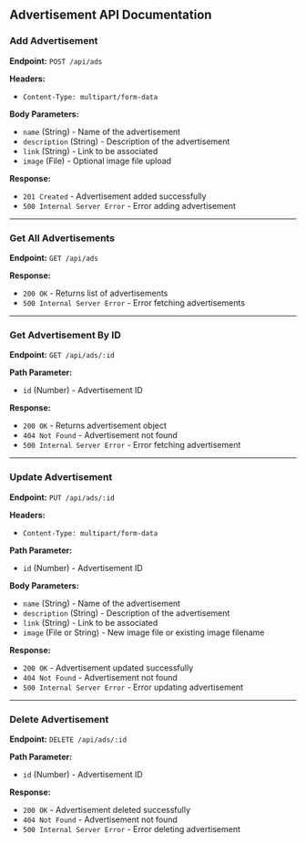 ## Advertisement API Documentation

### Add Advertisement

**Endpoint:** `POST /api/ads`

**Headers:**
- `Content-Type: multipart/form-data`

**Body Parameters:**
- `name` (String) - Name of the advertisement
- `description` (String) - Description of the advertisement
- `link` (String) - Link to be associated
- `image` (File) - Optional image file upload

**Response:**
- `201 Created` - Advertisement added successfully
- `500 Internal Server Error` - Error adding advertisement

---

### Get All Advertisements

**Endpoint:** `GET /api/ads`

**Response:**
- `200 OK` - Returns list of advertisements
- `500 Internal Server Error` - Error fetching advertisements

---

### Get Advertisement By ID

**Endpoint:** `GET /api/ads/:id`

**Path Parameter:**
- `id` (Number) - Advertisement ID

**Response:**
- `200 OK` - Returns advertisement object
- `404 Not Found` - Advertisement not found
- `500 Internal Server Error` - Error fetching advertisement

---

### Update Advertisement

**Endpoint:** `PUT /api/ads/:id`

**Headers:**
- `Content-Type: multipart/form-data`

**Path Parameter:**
- `id` (Number) - Advertisement ID

**Body Parameters:**
- `name` (String) - Name of the advertisement
- `description` (String) - Description of the advertisement
- `link` (String) - Link to be associated
- `image` (File or String) - New image file or existing image filename

**Response:**
- `200 OK` - Advertisement updated successfully
- `404 Not Found` - Advertisement not found
- `500 Internal Server Error` - Error updating advertisement

---

### Delete Advertisement

**Endpoint:** `DELETE /api/ads/:id`

**Path Parameter:**
- `id` (Number) - Advertisement ID

**Response:**
- `200 OK` - Advertisement deleted successfully
- `404 Not Found` - Advertisement not found
- `500 Internal Server Error` - Error deleting advertisement
